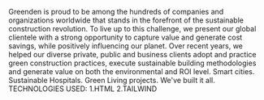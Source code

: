 Greenden is proud to be among the hundreds of companies and organizations worldwide that stands in the forefront of the sustainable construction revolution.
To live up to this challenge, we present our global clientele with a strong opportunity to capture value and generate cost savings, while positively influencing our planet.
Over recent years, we helped our diverse private, public and business clients adopt and practice green construction practices, execute sustainable building methodologies and generate value on both the environmental and ROI level. Smart cities. Sustainable Hospitals. Green Living projects. We've built it all.
TECHNOLOGIES USED:
1.HTML
2.TAILWIND
